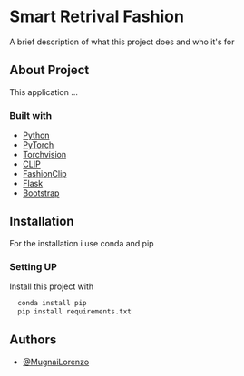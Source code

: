 
# Smart Retrival Fashion

A brief description of what this project does and who it's for


## About Project

This application ...

### Built with
* [Python](https://www.python.org/)
* [PyTorch](https://pytorch.org/)
* [Torchvision](https://pytorch.org/vision/stable/index.html)
* [CLIP](https://github.com/openai/CLIP)
* [FashionClip](https://github.com/patrickjohncyh/fashion-clip.git)
* [Flask](https://flask.palletsprojects.com/en/2.0.x/)
* [Bootstrap](https://getbootstrap.com/)
## Installation
For the installation i use conda and pip

### Setting UP
Install this project with

```bash
  conda install pip
  pip install requirements.txt
```
## Authors

- [@MugnaiLorenzo](https://www.github.com/MugnaiLorenzo)

